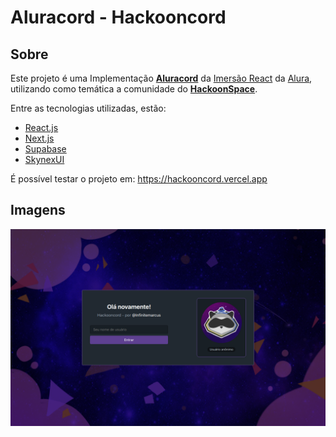 # Aluracord - Hackooncord

## Sobre

Este projeto é uma Implementação [**Aluracord**](https://github.com/alura-challenges/aluracord-matrix) da [Imersão React](https://www.alura.com.br/imersao-react) da [Alura](https://alura.com.br), utilizando como temática a comunidade do [**HackoonSpace**](https://hackoonspace.com).

Entre as tecnologias utilizadas, estão:
- [React.js](https://pt-br.reactjs.org/)
- [Next.js](https://nextjs.org/)
- [Supabase](https://supabase.com/)
- [SkynexUI](https://skynexui.dev/)

É possível testar o projeto em: https://hackooncord.vercel.app

## Imagens

<p align="center">
  <img alt="Imagem da página principal do projeto" src="https://github.com/InfiniteMarcus/aluracord-hackooncord/blob/main/.docs/index.png" width="800" />
</p>
